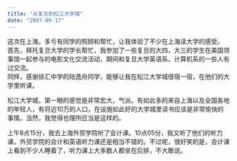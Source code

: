 ```yaml
---
title: "从复旦到松江大学城"
date: "2007-09-17"
---
```


这次在上海，多亏有同学的照顾和帮忙，让我体验了不少在上海读大学的感受。  
首先，拜托复旦大学的学长帮忙，我参加了一些复旦的大四，大三的学生在美国领事馆一起参与的电影文化交流活动，期间和复旦大学英语系，计算机系的一些人有过交流。  
同样，感谢徐汇中学的陆逸舟同学，能够让我在松江大学城借宿一宿，在他们的大学里听课。  

松江大学城，第一眼的感觉是非常宏大，气派。有如此多的来自上海以及全国各地的年轻人，有将近10万的人口，在设施如此好的大学城里读书应该是非常愉快的事情。当然，我觉得也理所应当是这样的。

上午8点15分，我去上海外贸学院听了会计课。10点05分，我又听了他们的听力课。外贸学院的会计和英语听力课还是相当不错的。不过呢，很好笑的是，会计课上看到不少人睡着了，听力课上大多数人都坐在后排，不大敢说。
